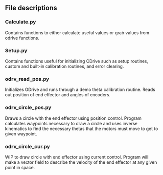 ## File descriptions

### Calculate.py
Contains functions to either calculate useful values or grab values from odrive
functions.

### Setup.py
Contains functions useful for initializing ODrive such as setup routines, custom
and built-in calibration routines, and error clearing.

### odrv_read_pos.py
Initializes ODrive and runs through a demo theta calibration routine. Reads out
position of end effector and angles of encoders.

### odrv_circle_pos.py
Draws a circle with the end effector using position control. Program calculates
waypoints necessary to draw a circle and uses inverse kinematics to find the
necessary thetas that the motors must move to get to given waypoint.

### odrv_circle_cur.py
WIP to draw circle with end effector using current control. Program will make a
vector field to describe the velocity of the end effector at any given point in
space.
